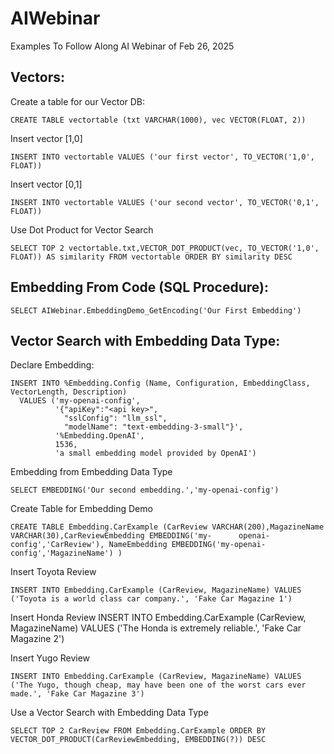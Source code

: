 # AIWebinar
Examples To Follow Along AI Webinar of Feb 26, 2025

## Vectors:
Create a table for our Vector DB:

    CREATE TABLE vectortable (txt VARCHAR(1000), vec VECTOR(FLOAT, 2))


Insert vector [1,0] 

    INSERT INTO vectortable VALUES ('our first vector', TO_VECTOR('1,0', FLOAT))

Insert vector [0,1]

    INSERT INTO vectortable VALUES ('our second vector', TO_VECTOR('0,1', FLOAT))

Use Dot Product for Vector Search

    SELECT TOP 2 vectortable.txt,VECTOR_DOT_PRODUCT(vec, TO_VECTOR('1,0', FLOAT)) AS similarity FROM vectortable ORDER BY similarity DESC

## Embedding From Code (SQL Procedure):

    SELECT AIWebinar.EmbeddingDemo_GetEncoding('Our First Embedding')

## Vector Search with Embedding Data Type:

Declare Embedding:

    INSERT INTO %Embedding.Config (Name, Configuration, EmbeddingClass, VectorLength, Description)
      VALUES ('my-openai-config', 
              '{"apiKey":"<api key>", 
                "sslConfig": "llm_ssl", 
                "modelName": "text-embedding-3-small"}',
              '%Embedding.OpenAI', 
              1536,  
              'a small embedding model provided by OpenAI') 

Embedding from Embedding Data Type
    
    SELECT EMBEDDING('Our second embedding.','my-openai-config')

Create Table for Embedding Demo

    CREATE TABLE Embedding.CarExample (CarReview VARCHAR(200),MagazineName VARCHAR(30),CarReviewEmbedding EMBEDDING('my-      openai-config','CarReview'), NameEmbedding EMBEDDING('my-openai-config','MagazineName') )

Insert Toyota Review

    INSERT INTO Embedding.CarExample (CarReview, MagazineName) VALUES ('Toyota is a world class car company.', 'Fake Car Magazine 1')

Insert Honda Review
    INSERT INTO Embedding.CarExample (CarReview, MagazineName) VALUES ('The Honda is extremely reliable.', 'Fake Car Magazine 2')

Insert Yugo Review

    INSERT INTO Embedding.CarExample (CarReview, MagazineName) VALUES ('The Yugo, though cheap, may have been one of the worst cars ever made.', 'Fake Car Magazine 3')

Use a Vector Search with Embedding Data Type

    SELECT TOP 2 CarReview FROM Embedding.CarExample ORDER BY VECTOR_DOT_PRODUCT(CarReviewEmbedding, EMBEDDING(?)) DESC

